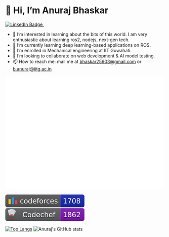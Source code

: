 # 👋 Hi, I’m Anuraj Bhaskar
<div id="badges">
  <a href="https://in.linkedin.com/in/anuraj-bhaskar-92ba73152">
    <img src="https://img.shields.io/badge/LinkedIn-blue?style=for-the-badge&logo=linkedin&logoColor=white" alt="LinkedIn Badge"/>
  </a>
  <img src="https://komarev.com/ghpvc/?username=Pranjal-g083&style=flat-square&color=blue" alt=""/>
  
</div>

- 👀 I’m interested in learning about the bits of this world. I am very enthusiastic about learning ros2, nodejs, next-gen tech.
- 📖  I’m currently learning deep learning-based applications on ROS.
-  🌱 I’m enrolled in Mechanical engineering at IIT Guwahati.
- 💞️ I’m looking to collaborate on web development & AI model testing.
- 📫 How to reach me: mail me at bhaskar25903@gmail.com or b.anuraj@iitg.ac.in

 ![Codeforces](https://raw.githubusercontent.com/Pranjal-g083/Codeforces/main/output/light_card.svg#gh-dark-mode-only)

![codeforces max rating](https://raw.githubusercontent.com/Pranjal-g083/Codeforces/main/output/max_rating.svg)
![codechef max rating](https://raw.githubusercontent.com/Pranjal-g083/Codeforces/main/output/codechef.svg)

[![Top Langs](https://github-readme-stats.vercel.app/api/top-langs/?username=Pranjal-g083&layout=compact)](https://github.com/anuraghazra/github-readme-stats)
![Anuraj's GitHub stats](https://github-readme-stats.vercel.app/api?username=AnurajBhaskar47&show_icons=true&theme=radical)
                  

<!---
AnurajBhaskar47/AnurajBhaskar47 is a ✨ special ✨ repository because its `README.md` (this file) appears on your GitHub profile.
You can click the Preview link to take a look at your changes.
--->
